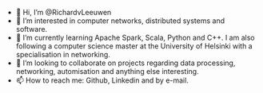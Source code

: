 - 👋 Hi, I’m @RichardvLeeuwen
- 👀 I’m interested in computer networks, distributed systems and software.
- 🌱 I’m currently learning Apache Spark, Scala, Python and C++. I am also following a computer science master at the University of Helsinki with a specialisation in networking.
- 💞️ I’m looking to collaborate on projects regarding data processing, networking, automisation and anything else interesting.
- 📫 How to reach me: Github, Linkedin and by e-mail.

<!---
RichardvLeeuwen/RichardvLeeuwen is a ✨ special ✨ repository because its `README.md` (this file) appears on your GitHub profile.
You can click the Preview link to take a look at your changes.
--->

